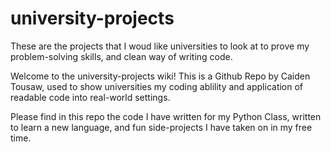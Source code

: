 # university-projects
These are the projects that I woud like universities to look at to prove my problem-solving skills, and clean way of writing code.

Welcome to the university-projects wiki!
This is a Github Repo by Caiden Tousaw, used to show universities my coding ablility and application of readable code into real-world settings.

Please find in this repo the code I have written for my Python Class, written to learn a new language, and fun side-projects I have taken on in my free time.
